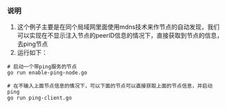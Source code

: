 ### 说明
1. 这个例子主要是在同个局域网里面使用mdns技术来作节点的自动发现，我们可以实现在不显示注入节点的peerID信息的情况下，直接获取到节点的信息，去ping节点
2. 运行如下：
```shell
# 启动一个带ping服务的节点
go run enable-ping-node.go

# 在不输入上面节点信息的情况下，可以下面的节点可以直接获取上面的节点信息，并启动ping
go run ping-client.go 
```